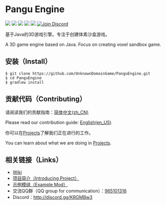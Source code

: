 # Pangu Engine
![](https://img.shields.io/badge/Java-11-blue.svg)
![](https://img.shields.io/github/contributors/UnknownDomainGame/PanguEngine.svg)
![](https://img.shields.io/github/license/UnknownDomainGame/PanguEngine.svg)
[![](https://api.codeclimate.com/v1/badges/811191d64c6508954327/maintainability)](https://codeclimate.com/github/UnknownDomainGame/NullEngine/maintainability)
[![](https://api.codacy.com/project/badge/Grade/cd2c9f15a88a42b886a59f6410f0ca05)](https://app.codacy.com/app/Mouse0w0/NullEngine?utm_source=github.com&utm_medium=referral&utm_content=UnknownDomainGame/PanguEngine&utm_campaign=Badge_Grade_Dashboard)
[![Join Discord](https://img.shields.io/discord/556150394057916426)](http://discord.gg/KRGMBw3)

基于Java的3D游戏引擎。专注于创建体素沙盒游戏。

A 3D game engine based on Java. Focus on creating voxel sandbox game.

## 安装（Install）
```
$ git clone https://github.com/UnknownDomainGame/PanguEngine.git
$ cd PanguEngine
$ gradlew install
```

## 贡献代码（Contributing）
请阅读我们的贡献指南：[简体中文(zh_CN)](https://github.com/UnknownDomainGame/PanguEngine/blob/dev/CONTRIBUTING.md)

Please read our contribution guide: [English(en_US)](https://github.com/UnknownDomainGame/PanguEngine/blob/dev/CONTRIBUTING_EN.md)

你可以在[Projects](https://github.com/UnknownDomainGame/PanguEngine/projects)了解我们正在进行的工作。

You can learn about what we are doing in [Projects](https://github.com/UnknownDomainGame/PanguEngine/projects).

## 相关链接（Links）
- [Wiki](https://github.com/UnknownDomainGame/PanguEngine/wiki)
- [项目简介（Introducing Project）](https://github.com/UnknownDomainGame/PanguEngine/wiki/Introducing-Project)
- [示例模组（Example Mod）](https://github.com/UnknownDomainGame/ExampleMod)
- 交流QQ群（QQ group for communication）：[965101316](https://jq.qq.com/?_wv=1027&k=5exnX2o)
- Discord：http://discord.gg/KRGMBw3
